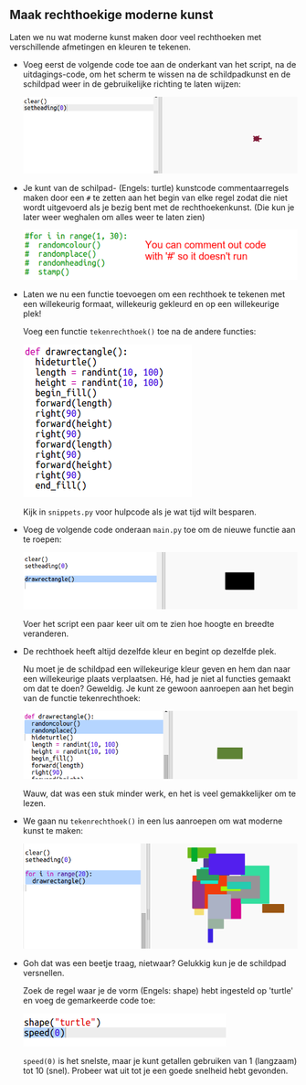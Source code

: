 ## Maak rechthoekige moderne kunst

Laten we nu wat moderne kunst maken door veel rechthoeken met verschillende afmetingen en kleuren te tekenen.

+ Voeg eerst de volgende code toe aan de onderkant van het script, na de uitdagings-code, om het scherm te wissen na de schildpadkunst en de schildpad weer in de gebruikelijke richting te laten wijzen:
    
    ![screenshot](images/modern-reset.png)

+ Je kunt van de schilpad- (Engels: turtle) kunstcode commentaarregels maken door een `#` te zetten aan het begin van elke regel zodat die niet wordt uitgevoerd als je bezig bent met de rechthoekenkunst. (Die kun je later weer weghalen om alles weer te laten zien)
    
    ![screenshot](images/modern-comment.png)

+ Laten we nu een functie toevoegen om een rechthoek te tekenen met een willekeurig f​​ormaat, willekeurig gekleurd en op een willekeurige plek!
    
    Voeg een functie ` tekenrechthoek() ` toe na de andere functies:
    
    ![screenshot](images/modern-rect-function.png)
    
    Kijk in ` snippets.py ` voor hulpcode als je wat tijd wilt besparen.

+ Voeg de volgende code onderaan ` main.py ` toe om de nieuwe functie aan te roepen:
    
    ![screenshot](images/modern-call-rect.png)
    
    Voer het script een paar keer uit om te zien hoe hoogte en breedte veranderen.

+ De rechthoek heeft altijd dezelfde kleur en begint op dezelfde plek.
    
    Nu moet je de schildpad een willekeurige kleur geven en hem dan naar een willekeurige plaats verplaatsen. Hé, had je niet al functies gemaakt om dat te doen? Geweldig. Je kunt ze gewoon aanroepen aan het begin van de functie tekenrechthoek:
    
    ![screenshot](images/modern-random-rect.png)
    
    Wauw, dat was een stuk minder werk, en het is veel gemakkelijker om te lezen.

+ We gaan nu `tekenrechthoek()` in een lus aanroepen om wat moderne kunst te maken:
    
    ![screenshot](images/modern-rect-art.png)

+ Goh dat was een beetje traag, nietwaar? Gelukkig kun je de schildpad versnellen.
    
    Zoek de regel waar je de vorm (Engels: shape) hebt ingesteld op 'turtle' en voeg de gemarkeerde code toe:
    
    ![screenshot](images/modern-speed.png)
    
    `speed(0)` is het snelste, maar je kunt getallen gebruiken van 1 (langzaam) tot 10 (snel). Probeer wat uit tot je een goede snelheid hebt gevonden.